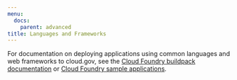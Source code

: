 ```yaml
---
menu:
  docs:
    parent: advanced
title: Languages and Frameworks
---
```


For documentation on deploying applications using common languages and web frameworks to cloud.gov, see the [Cloud Foundry buildpack documentation](http://docs.cloudfoundry.org/buildpacks/) or [Cloud Foundry sample applications](https://github.com/cloudfoundry-samples).
